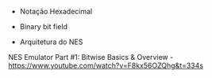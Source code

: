 - Notação Hexadecimal


- Binary bit field

- Arquitetura do NES


NES Emulator Part #1: Bitwise Basics & Overview - https://www.youtube.com/watch?v=F8kx56OZQhg&t=334s
